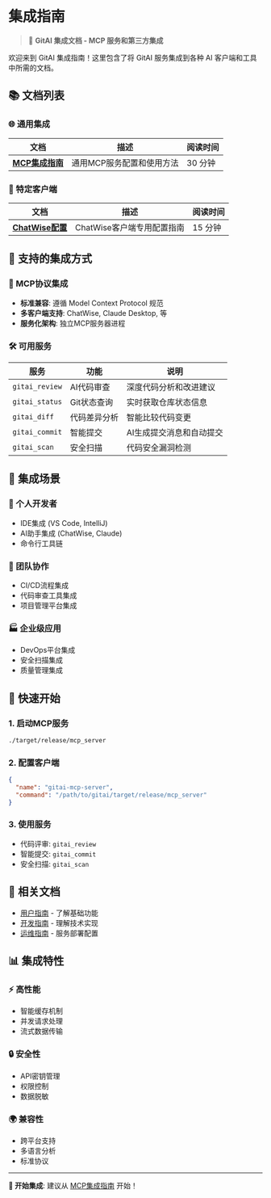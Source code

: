 # 集成指南

> 🔧 **GitAI 集成文档 - MCP 服务和第三方集成**

欢迎来到 GitAI 集成指南！这里包含了将 GitAI 服务集成到各种 AI 客户端和工具中所需的文档。

## 📚 文档列表

### 🌐 通用集成

| 文档 | 描述 | 阅读时间 |
|------|------|----------|
| [**MCP集成指南**](MCP_INTEGRATION_GUIDE.md) | 通用MCP服务配置和使用方法 | 30 分钟 |

### 🎯 特定客户端

| 文档 | 描述 | 阅读时间 |
|------|------|----------|
| [**ChatWise配置**](MCP_CHATWISE_SETUP.md) | ChatWise客户端专用配置指南 | 15 分钟 |

## 🔧 支持的集成方式

### 📡 MCP协议集成
- **标准兼容**: 遵循 Model Context Protocol 规范
- **多客户端支持**: ChatWise, Claude Desktop, 等
- **服务化架构**: 独立MCP服务器进程

### 🛠️ 可用服务

| 服务 | 功能 | 说明 |
|------|------|------|
| `gitai_review` | AI代码审查 | 深度代码分析和改进建议 |
| `gitai_status` | Git状态查询 | 实时获取仓库状态信息 |
| `gitai_diff` | 代码差异分析 | 智能比较代码变更 |
| `gitai_commit` | 智能提交 | AI生成提交消息和自动提交 |
| `gitai_scan` | 安全扫描 | 代码安全漏洞检测 |

## 🎯 集成场景

### 👤 个人开发者
- IDE集成 (VS Code, IntelliJ)
- AI助手集成 (ChatWise, Claude)
- 命令行工具链

### 🏢 团队协作
- CI/CD流程集成
- 代码审查工具集成
- 项目管理平台集成

### 🏭 企业级应用
- DevOps平台集成
- 安全扫描集成
- 质量管理集成

## 🚀 快速开始

### 1. 启动MCP服务
```bash
./target/release/mcp_server
```

### 2. 配置客户端
```json
{
  "name": "gitai-mcp-server",
  "command": "/path/to/gitai/target/release/mcp_server"
}
```

### 3. 使用服务
- 代码评审: `gitai_review`
- 智能提交: `gitai_commit`
- 安全扫描: `gitai_scan`

## 🔗 相关文档

- [用户指南](../user-guide/) - 了解基础功能
- [开发指南](../developer-guide/) - 理解技术实现
- [运维指南](../operations/) - 服务部署配置

## 📊 集成特性

### ⚡ 高性能
- 智能缓存机制
- 并发请求处理
- 流式数据传输

### 🔒 安全性
- API密钥管理
- 权限控制
- 数据脱敏

### 🌍 兼容性
- 跨平台支持
- 多语言分析
- 标准协议

---

**🔌 开始集成**: 建议从 [MCP集成指南](MCP_INTEGRATION_GUIDE.md) 开始！